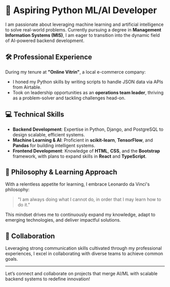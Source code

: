 # 🚀 Aspiring Python ML/AI Developer

I am passionate about leveraging machine learning and artificial intelligence to solve real-world problems. Currently pursuing a degree in **Management Information Systems (MIS)**, I am eager to transition into the dynamic field of AI-powered backend development.

## 🛠️ Professional Experience

During my tenure at **"Online Vitrin"**, a local e-commerce company:
- I honed my Python skills by writing scripts to handle JSON data via APIs from Airtable.
- Took on leadership opportunities as an **operations team leader**, thriving as a problem-solver and tackling challenges head-on.

## 💻 Technical Skills

- **Backend Development**: Expertise in Python, Django, and PostgreSQL to design scalable, efficient systems.
- **Machine Learning & AI**: Proficient in **scikit-learn**, **TensorFlow**, and **Pandas** for building intelligent systems.
- **Frontend Development**: Knowledge of **HTML**, **CSS**, and the **Bootstrap** framework, with plans to expand skills in **React** and **TypeScript**.

## 🌟 Philosophy & Learning Approach

With a relentless appetite for learning, I embrace Leonardo da Vinci's philosophy:

> "I am always doing what I cannot do, in order that I may learn how to do it."

This mindset drives me to continuously expand my knowledge, adapt to emerging technologies, and deliver impactful solutions.

## 🤝 Collaboration

Leveraging strong communication skills cultivated through my professional experiences, I excel in collaborating with diverse teams to achieve common goals.

---

Let’s connect and collaborate on projects that merge AI/ML with scalable backend systems to redefine innovation!

<!---
MuhammetIbrahim/MuhammetIbrahim is a ✨ special ✨ repository because its `README.md` (this file) appears on your GitHub profile.
You can click the Preview link to take a look at your changes.
--->
